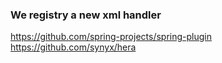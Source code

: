 ### We registry a new xml handler
https://github.com/spring-projects/spring-plugin
https://github.com/synyx/hera